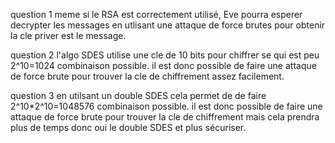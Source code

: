 question 1
meme si le RSA est correctement utilisé, Eve pourra esperer decrypter les messages en utlisant une attaque de force brutes pour obtenir la cle priver est le message.

question 2
l'algo SDES utilise une cle de 10 bits pour chiffrer se qui est peu 2^10=1024 combinaison possible. il est donc possible de faire une attaque de force brute pour trouver la cle de chiffrement assez facilement.

question 3
en utilsant un double SDES cela permet de de faire 2^10*2^10=1048576 combinaison possible. il est donc possible de faire une attaque de force brute pour trouver la cle de chiffrement mais cela prendra plus de temps donc oui le double SDES et plus sécuriser.
